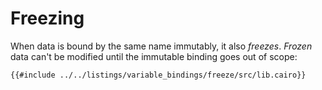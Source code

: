 # Freezing

When data is bound by the same name immutably, it also _freezes_. _Frozen_ data can't be
modified until the immutable binding goes out of scope:

```cairo,editable
{{#include ../../listings/variable_bindings/freeze/src/lib.cairo}}
```
